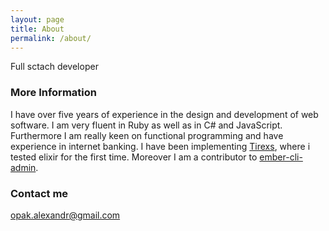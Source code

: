 ```yaml
---
layout: page
title: About
permalink: /about/
---
```


Full sctach developer

### More Information
I have over five years of experience in the design and development of web software. I am very fluent in Ruby as well as in C# and JavaScript. Furthermore I am really keen on functional programming and have experience in internet banking. I have been implementing [Tirexs](https://github.com/api-hogs/tirexs), where i tested elixir for the first time. Moreover I am a contributor to [ember-cli-admin](https://github.com/ember-admin).

### Contact me

[opak.alexandr@gmail.com](mailto:opak.alexandr@gmail.com)
